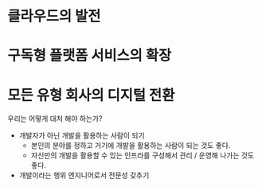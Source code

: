 # 클라우드의 발전 
# 구독형 플랫폼 서비스의 확장 
# 모든 유형 회사의 디지털 전환 

우리는 어떻게 대처 해야 하는가? 

- 개발자가 아닌 개발을 활용하는 사람이 되기 
  - 본인의 분야를 정하고 거기에 개발을 활용하는 사람이 되는 것도 좋다. 
  - 자신만의 개발을 활용할 수 있는 인프라를 구성해서 관리 / 운영해 나가는 것도 좋다. 
- 개발이라는 행위 엔지니어로서 전문성 갖추기